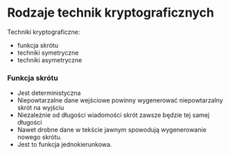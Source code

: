 # Rodzaje technik kryptograficznych

Techniki kryptograficzne:

- funkcja skrótu
- techniki symetryczne
- techniki asymetryczne

### Funkcja skrótu

- Jest deterministyczna
- Niepowtarzalne dane wejściowe powinny wygenerować niepowtarzalny skrót na wyjściu
- Niezależnie od długości wiadomości skrót zawsze będzie tej samej długości
- Nawet drobne dane w tekście jawnym spowodują wygenerowanie nowego skrótu.
- Jest to funkcja jednokierunkowa.

